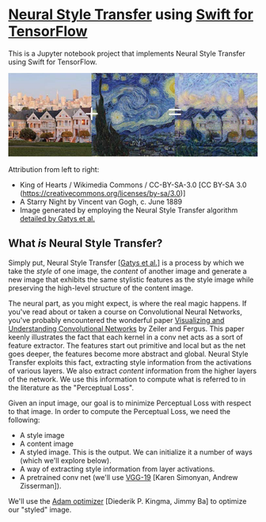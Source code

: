 # [Neural Style Transfer](https://www.cv-foundation.org/openaccess/content_cvpr_2016/papers/Gatys_Image_Style_Transfer_CVPR_2016_paper.pdf) using  [Swift for TensorFlow](https://github.com/tensorflow/swift)
This is a Jupyter notebook project that implements Neural Style Transfer using Swift for TensorFlow.

![Alt text](/StyleGraphic.jpg?raw=true "Style Graphic")

Attribution from left to right:

* King of Hearts / Wikimedia Commons / CC-BY-SA-3.0 [CC BY-SA 3.0 (https://creativecommons.org/licenses/by-sa/3.0)]
* A Starry Night by Vincent van Gogh, c. June 1889
* Image generated by employing the Neural Style Transfer algorithm [detailed by Gatys et al.](https://www.cv-foundation.org/openaccess/content_cvpr_2016/papers/Gatys_Image_Style_Transfer_CVPR_2016_paper.pdf)

## What _is_ Neural Style Transfer?

Simply put, Neural Style Transfer [[Gatys et al.]](https://www.cv-foundation.org/openaccess/content_cvpr_2016/papers/Gatys_Image_Style_Transfer_CVPR_2016_paper.pdf)  is a process by which we take the _style_ of one image, the _content_ of another image and generate a new image that exhibits the same stylistic features as the style image while preserving the high-level structure of the content image.

The neural part, as you might expect, is where the real magic happens. If you've read about or taken a course on Convolutional Neural Networks, you've probably encountered the wonderful paper [Visualizing and Understanding Convolutional Networks](http://openaccess.thecvf.com/content_cvpr_2016/papers/Gatys_Image_Style_Transfer_CVPR_2016_paper.pdf) by Zeiler and Fergus. This paper keenly illustrates the fact that each kernel in a conv net acts as a sort of feature extractor. The features start out primitive and local but as the net goes deeper, the features become more abstract and global. Neural Style Transfer exploits this fact, extracting style information from the activations of various layers. We also extract _content_ information from the higher layers of the network. We use this information to compute what is referred to in the literature as the "Perceptual Loss".

Given an input image, our goal is to minimize Perceptual Loss with respect to that image. In order to compute the Perceptual Loss, we need the following:
* A style image
* A content image
* A styled image. This is the output. We can initialize it a number of ways (which we'll explore below).
* A way of extracting style information from layer activations. 
* A pretrained conv net (we'll use [VGG-19](https://arxiv.org/abs/1409.1556) [Karen Simonyan, Andrew Zisserman]).

We'll use the [Adam optimizer](https://arxiv.org/abs/1412.6980) [Diederik P. Kingma, Jimmy Ba] to optimize our "styled" image.
